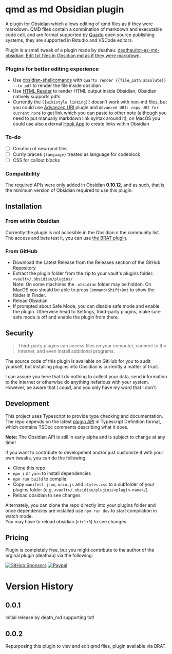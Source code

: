 # qmd as md Obsidian plugin

A plugin for [Obsidian](https://obsidian.md) which allows editing of qmd files as if they were markdown.
QMD files contain a combination of markdown and executable code cell, and are format supported by [Quarto](https://quarto.org/) open source publishing systems, they are supported in Rstudio and VSCode editors.

Plugin is a small tweak of a plugin made by deathau: [deathau/txt-as-md-obsidian: Edit txt files in Obsidian.md as if they were markdown](https://github.com/deathau/txt-as-md-obsidian).

### Plugins for better editing experience

- Use  [obsidian-shellcomands](obsidian://show-plugin?id=obsidian-shellcommands) with `quarto render {{file_path:absolute}} --to pdf` to render the file inside obsidian
-  Use [HTML Reader](obsidian://show-plugin?id=obsidian-html-plugin) to render HTML output inside Obsidian, Obsidian natively supports pdfs
-  Currently the `[[wikistyle linking]]` doesn't work with non-md files, but you could use [Advanced URI](obsidian://show-plugin?id=obsidian-advanced-uri) plugin and `Advanced URI: copy URI for current nore` to get link which you can paste to other note (although you need to put manually markdown link syntax around it), on MacOS you could use also external [Hook App](https://hookproductivity.com/) to create links within Obsidian

### To-do

- [ ] Creation of new qmd files
- [ ] Currly braces `{language}` treated as language for codeblock
- [ ] CSS for callout blocks

### Compatibility

The required APIs were only added in Obsidian **0.10.12**, and as such, that is the minimum version of Obsidian required to use this plugin. 

## Installation

### From within Obsidian
Currently the plugin is not accesible in the Obsidian n the community list. Tho access and beta test it, you can use [the BRAT plugin](https://github.com/TfTHacker/obsidian42-brat).

### From GitHub
- Download the Latest Release from the Releases section of the GitHub Repository
- Extract the plugin folder from the zip to your vault's plugins folder: `<vault>/.obsidian/plugins/`  
Note: On some machines the `.obsidian` folder may be hidden. On MacOS you should be able to press `Command+Shift+Dot` to show the folder in Finder.
- Reload Obsidian
- If prompted about Safe Mode, you can disable safe mode and enable the plugin.
Otherwise head to Settings, third-party plugins, make sure safe mode is off and
enable the plugin from there.

## Security
> Third-party plugins can access files on your computer, connect to the internet, and even install additional programs.

The source code of this plugin is available on GitHub for you to audit yourself, but installing plugins into Obsidian is currently a matter of trust.

I can assure you here that I do nothing to collect your data, send information to the internet or otherwise do anything nefarious with your system. However, be aware that I *could*, and you only have my word that I don't.

## Development

This project uses Typescript to provide type checking and documentation.  
The repo depends on the latest [plugin API](https://github.com/obsidianmd/obsidian-api) in Typescript Definition format, which contains TSDoc comments describing what it does.

**Note:** The Obsidian API is still in early alpha and is subject to change at any time!

If you want to contribute to development and/or just customize it with your own
tweaks, you can do the following:
- Clone this repo.
- `npm i` or `yarn` to install dependencies
- `npm run build` to compile.
- Copy `manifest.json`, `main.js` and `styles.css` to a subfolder of your plugins
folder (e.g, `<vault>/.obsidian/plugins/<plugin-name>/`)
- Reload obsidian to see changes

Alternately, you can clone the repo directly into your plugins folder and once
dependencies are installed use `npm run dev` to start compilation in watch mode.  
You may have to reload obsidian (`ctrl+R`) to see changes.

## Pricing

Plugin is completely free, but you might contribute to the author of the orginal plugin (deathau) via the following:

[![GitHub Sponsors](https://img.shields.io/github/sponsors/deathau?style=social)](https://github.com/sponsors/deathau)
[![Paypal](https://img.shields.io/badge/paypal-deathau-yellow?style=social&logo=paypal)](https://paypal.me/deathau)

# Version History
## 0.0.1
Initial release by death_md supporting txt!
## 0.0.2
Repurposing this plugin to viev and edit qmd files, plugin available via BRAT.

